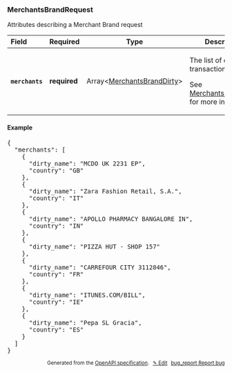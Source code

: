 <!--- This is a generated file, do not edit! -->
<!--- [START woosmap_http_schema_merchantsbrandrequest] -->
<h3 class="schema-object" id="MerchantsBrandRequest">MerchantsBrandRequest</h3>

Attributes describing a Merchant Brand request

| Field                                                                                                            | Required     | Type                                                                           | Description                                                                                                                                                                   |
| :--------------------------------------------------------------------------------------------------------------- | ------------ | ------------------------------------------------------------------------------ | ----------------------------------------------------------------------------------------------------------------------------------------------------------------------------- |
| <h4 id="MerchantsBrandRequest-merchants" class="add-link schema-object-property-key"><code>merchants</code></h4> | **required** | Array&lt;[MerchantsBrandDirty](#MerchantsBrandDirty "MerchantsBrandDirty")&gt; | <div class="ref-property-description"><p>The list of dirty transactions to clean</p><p>See <a href="#MerchantsBrandDirty">MerchantsBrandDirty</a> for more information.</div> |

<h4 class="schema-object-example" id="MerchantsBrandRequest-example">Example</h4>

<pre class="notranslate lang-json prettyprint">{
  "merchants": [
    {
      "dirty_name": "MCDO UK 2231 EP",
      "country": "GB"
    },
    {
      "dirty_name": "Zara Fashion Retail, S.A.",
      "country": "IT"
    },
    {
      "dirty_name": "APOLLO PHARMACY BANGALORE IN",
      "country": "IN"
    },
    {
      "dirty_name": "PIZZA HUT - SHOP 157"
    },
    {
      "dirty_name": "CARREFOUR CITY 3112846",
      "country": "FR"
    },
    {
      "dirty_name": "ITUNES.COM/BILL",
      "country": "IE"
    },
    {
      "dirty_name": "Pepa SL Gracia",
      "country": "ES"
    }
  ]
}</pre>

<p style="text-align: right; font-size: smaller;">Generated from the <a data-label="openapi-github" href="https://github.com/woosmap/openapi-specification" title="Woosmap OpenAPI Specification" class="external">OpenAPI specification</a>.
<a data-label="openapi-github-woosmap-http-schema-merchantsbrandrequest" data-action="edit" style="margin-left: 5px;" href="https://github.com/woosmap/openapi-specification/blob/main/specification/schemas/MerchantsBrandRequest.yml" title="Edit on GitHub">✎ Edit</a>
<a data-label="openapi-github-woosmap-http-schema-merchantsbrandrequest" data-action="bug" style="margin-left: 5px;" href="https://github.com/woosmap/openapi-specification/issues/new?assignees=&labels=type%3A+bug%2C+triage+me&template=bug_report.md&title=[schemas] Bug - MerchantsBrandRequest" title="File bug for schemas on GitHub"><span class="material-icons">bug_report</span> Report bug</a>
</p>

<!--- [END woosmap_http_schema_merchantsbrandrequest] -->
